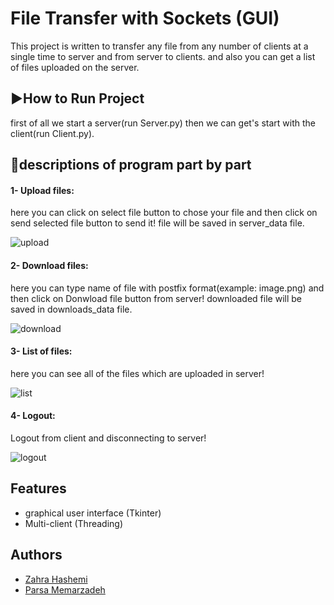
# File Transfer with Sockets (GUI)

This project is written to transfer any file from any number of clients at a single time to server and from server to clients.
and also you can get a list of files uploaded on the server.



## ▶️How to Run Project
first of all we start a server(run Server.py) then we can get's start with the client(run Client.py).

## 👀descriptions of program part by part
#### 1- Upload files:
here you can click on select file button to chose your file and then click on send selected file button to send it!
file will be saved in server_data file.

![upload](https://user-images.githubusercontent.com/75630936/175833743-f7148f1e-a20a-4b96-af70-bec0060fa3d2.png)



#### 2- Download files:
here you can type name of file with postfix format(example: image.png) and then click on Donwload file button from server!
downloaded file will be saved in downloads_data file.

![download](https://user-images.githubusercontent.com/75630936/175833976-828b06bd-b8e0-4a9b-910f-7477f18fc503.png)



#### 3- List of files:
here you can see all of the files which are uploaded in server!

![list](https://user-images.githubusercontent.com/75630936/175834063-cf748ab5-6978-4987-b9e0-d691674e8682.png)



#### 4- Logout:
Logout from client and disconnecting to server!

![logout](https://user-images.githubusercontent.com/75630936/175834160-c9e62b23-1969-489d-9059-3035a3e15510.png)


## Features
- graphical user interface (Tkinter)
- Multi-client (Threading)


## Authors

- [Zahra Hashemi](https://www.github.com/Zahrahash)
- [Parsa Memarzadeh](https://github.com/ParsaMemarzade)
